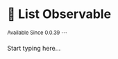 # 🔗 List Observable

<sup>
Available Since 0.0.39
</sup>

<code-block lang="java" src="common/CodeSnippets.java" include-symbol="list"/>
```

Start typing here...